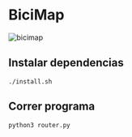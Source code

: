 # BiciMap

![bicimap](https://user-images.githubusercontent.com/37588761/167317717-e032b28c-23a2-4999-9aa8-4b5e463dcc9b.png)

## Instalar dependencias

```
./install.sh
```

## Correr programa

```
python3 router.py
```
